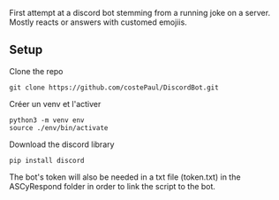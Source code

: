 First attempt at a discord bot stemming from a running joke on a server.
Mostly reacts or answers with customed emojiis.

## Setup

Clone the repo

```
git clone https://github.com/costePaul/DiscordBot.git
```

Créer un venv et l'activer
```
python3 -m venv env
source ./env/bin/activate
```
Download the discord library
```
pip install discord
```
The bot's token will also be needed in a txt file (token.txt) in the ASCyRespond folder in order to link the script to the bot.